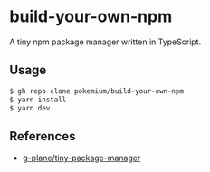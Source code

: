 # build-your-own-npm

A tiny npm package manager written in TypeScript.

## Usage

```sh
$ gh repo clone pokemium/build-your-own-npm
$ yarn install
$ yarn dev
```

## References

- [g-plane/tiny-package-manager](https://github.com/g-plane/tiny-package-manager)